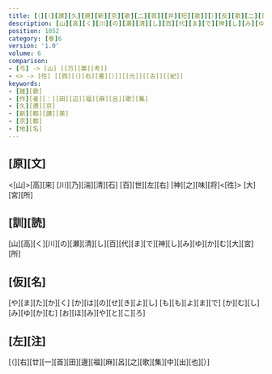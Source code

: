 ```yaml
---
title: [（][（][讃][久][邇][新][京][歌][二][首][[并][短][歌]][）][反][歌][二][首][）]
description: [山][高][く][川][の][瀬][清][し][百][代][ま][で][神][し][み][ゆ][か][む][大][宮][所]
position: 1052
category: [巻]6
version: '1.0'
volume: 6
comparison:
- [弓] -> [山] [[万][葉][考]]
- <> -> [徃] [[西][（][右][書][）]][[元]][[古]][[紀]]
keywords:
- [雑][歌]
- [作][者][：][田][辺][福][麻][呂][歌][集]
- [久][邇][京]
- [新][都][讃][美]
- [京][都]
- [地][名]
---
```


## [原][文]

<[山]>[高][来] [川][乃][湍][清][石] [百][世][左][右] [神][之][味][将]<[徃]> [大][宮][所]

## [訓][読]

[山][高][く][川][の][瀬][清][し][百][代][ま][で][神][し][み][ゆ][か][む][大][宮][所]

## [仮][名]

[や][ま][た][か][く] [か][は][の][せ][き][よ][し] [も][も][よ][ま][で] [か][む][し][み][ゆ][か][む] [お][ほ][み][や][と][こ][ろ]

## [左][注]

[（][右][廿][一][首][田][邊][福][麻][呂][之][歌][集][中][出][也][）]
